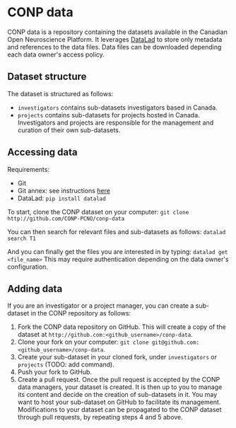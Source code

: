 # CONP data

CONP data is a repository containing the datasets available in the 
Canadian Open Neuroscience Platform. It leverages 
[DataLad](http://datalad.org) to store only metadata and references to 
the data files. Data files can be downloaded depending each data owner's 
access policy.

## Dataset structure

The dataset is structured as follows:
* `investigators` contains sub-datasets investigators based in Canada.
* `projects` contains sub-datasets for projects hosted in Canada.
Investigators and projects are responsible for the management and curation 
of their own sub-datasets.

## Accessing data

Requirements:
* Git
* Git annex: see instructions [here](http://git-annex.branchable.com/install)
* DataLad: `pip install datalad`

To start, clone the CONP dataset on your computer:
`git clone http://github.com/CONP-PCNO/conp-data`

You can then search for relevant files and sub-datasets as follows:
`datalad search T1`

And you can finally get the files you are interested in by typing:
`datalad get <file_name>`
This may require authentication depending on the data owner's configuration.

## Adding data

If you are an investigator or a project manager, you can create a 
sub-dataset in the CONP repository as follows:
1. Fork the CONP data repository on GitHub. This will create a copy of the dataset at `http://github.com:<github_username>/conp-data`.
2. Clone your fork on your computer: `git clone git@github.com:<github_username>/conp-data`.
3. Create your sub-dataset in your cloned fork, under `investigators` or `projects` (TODO: add command).
4. Push your fork to GitHub.
5. Create a pull request.
Once the pull request is accepted by the CONP data managers, your 
dataset is created. It is then up to you to manage its content and 
decide on the creation of sub-datasets in it. You may want to host your 
sub-dataset on GitHub to facilitate its management. Modifications to 
your dataset can be propagated to the CONP dataset through pull 
requests, by repeating steps 4 and 5 above.

